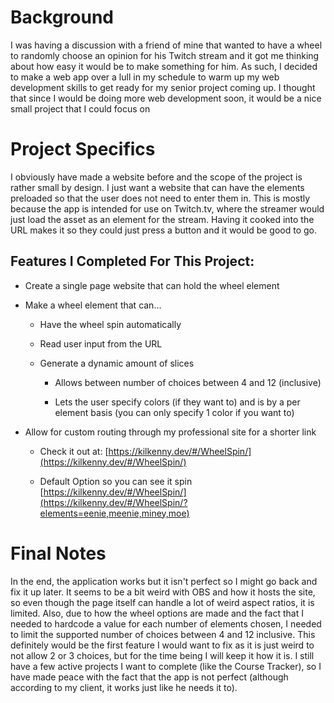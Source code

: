 # Background

I was having a discussion with a friend of mine that wanted to have a wheel to randomly choose an opinion for his Twitch stream and it got me thinking about how easy it would be to make something for him. As such, I decided to make a web app over a lull in my schedule to warm up my web development skills to get ready for my senior project coming up. I thought that since I would be doing more web development soon, it would be a nice small project that I could focus on  


# Project Specifics

I obviously have made a website before and the scope of the project is rather small by design. I just want a website that can have the elements preloaded so that the user does not need to enter them in. This is mostly because the app is intended for use on Twitch.tv, where the streamer would just load the asset as an element for the stream. Having it cooked into the URL makes it so they could just press a button and it would be good to go.


## Features I Completed For This Project:

- Create a single page website that can hold the wheel element

- Make a wheel element that can...

	- Have the wheel spin automatically

	- Read user input from the URL

	- Generate a dynamic amount of slices

		- Allows between number of choices between 4 and 12 (inclusive)

		- Lets the user specify colors (if they want to) and is by a per element basis (you can only specify 1 color if you want to) 

- Allow for custom routing through my professional site for a shorter link

	- Check it out at: [https://kilkenny.dev/#/WheelSpin/](https://kilkenny.dev/#/WheelSpin/)

	- Default Option so you can see it spin [https://kilkenny.dev/#/WheelSpin/](https://kilkenny.dev/#/WheelSpin/?elements=eenie,meenie,miney,moe)


# Final Notes

In the end, the application works but it isn't perfect so I might go back and fix it up later. It seems to be a bit weird with OBS and how it hosts the site, so even though the page itself can handle a lot of weird aspect ratios, it is limited. Also, due to how the wheel options are made and the fact that I needed to hardcode a value for each number of elements chosen, I needed to limit the supported number of choices between 4 and 12 inclusive. This definitely would be the first feature I would want to fix as it is just weird to not allow 2 or 3 choices, but for the time being I will keep it how it is. I still have a few active projects I want to complete (like the Course Tracker), so I have made peace with the fact that the app is not perfect (although according to my client, it works just like he needs it to).